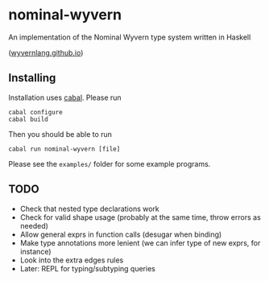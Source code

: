 # nominal-wyvern

An implementation of the Nominal Wyvern type system written in Haskell

([wyvernlang.github.io](http://wyvernlang.github.io/))

## Installing
Installation uses [cabal](https://www.haskell.org/cabal/).
Please run
```
cabal configure
cabal build
```

Then you should be able to run
```
cabal run nominal-wyvern [file]
```
Please see the ```examples/``` folder for some example programs.

## TODO
* Check that nested type declarations work
* Check for valid shape usage (probably at the same time, throw errors as needed)
* Allow general exprs in function calls (desugar when binding)
* Make type annotations more lenient (we can infer type of new exprs, for instance)
* Look into the extra edges rules
* Later: REPL for typing/subtyping queries
